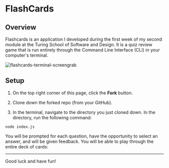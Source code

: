 # FlashCards

## Overview

Flashcards is an application I developed during the first week of my second module at the Turing School of Software and Design. It is a quiz review game that is run entirely through the Command Line Interface (CLI) in your computer's terminal. 

![flashcards-terminal-screengrab](https://user-images.githubusercontent.com/27085714/63125797-c3451080-bf6b-11e9-9f67-795e0cd8d700.gif)

## Setup

1. On the top right corner of this page, click the **Fork** button.

2. Clone down the forked repo (from your GitHub). 

3. In the terminal, navigate to the directory you just cloned down. In the directory, run the following command:

`node index.js`

You will be prompted for each question, have the opportunity to select an answer, and will be given feedback. You will be able to play through the entire deck of cards:

---

Good luck and have fun!
